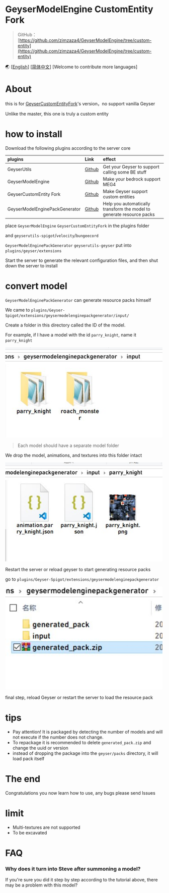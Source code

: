 # GeyserModelEngine CustomEntity Fork

> GitHub：[https://github.com/zimzaza4/GeyserModelEngine/tree/custom-entity](https://github.com/zimzaza4/GeyserModelEngine/tree/custom-entity)

🌏 [[English](README_EN.md)] [[简体中文](README.md)] [Welcome to contribute more languages]

# About

this is for [GeyserCustomEntityFork](https://github.com/zimzaza4/Geyser)'s version，no support vanilla Geyser

Unlike the master, this one is truly a custom entity

# how to install

Download the following plugins according to the server core

| plugins                        | Link                                                                 | effect                          |
| :---                           | :----                                                                | :---                            |
| GeyserUtils                    | [Github](https://github.com/zimzaza4/GeyserUtils)                    | Get your Geyser to support calling some BE stuff  |
| GeyserModelEngine              | [Github](https://github.com/zimzaza4/GeyserModelEngine)              | Make your bedrock support MEG4                            |
| GeyserCustomEntity Fork        | [Github](https://github.com/zimzaza4/Geyser)                         | Make Geyser support custom entities            |
| GeyserModelEnginePackGenerator | [Github](https://github.com/zimzaza4/GeyserModelEnginePackGenerator) | Help you automatically transform the model to generate resource packs        |

place `GeyserModelEngine` `GeyserCustomEntityFork` in the plugins folder

and `geyserutils-spigot`/`velocity`/`bungeecord` 

`GeyserModelEnginePackGenerator` `geyserutils-geyser` put into `plugins/geyser/extensions`

Start the server to generate the relevant configuration files, and then shut down the server to install

# convert model

`GeyserModelEnginePackGenerator` can generate resource packs himself

We came to `plugins/Geyser-Spigot/extensions/geysermodelenginepackgenerator/input/`

Create a folder in this directory called the ID of the model.

For example, if I have a model with the id `parry_knight`, name it `parry_knight`

<img src="docsimg/example.jpg" width="500">

> Each model should have a separate model folder

We drop the model, animations, and textures into this folder intact

<img src="docsimg/example1.jpg" width="500">

Restart the server or reload geyser to start generating resource packs

go to `plugins/Geyser-Spigot/extensions/geysermodelenginepackgenerator`

<img src="docsimg/example2.jpg" width="500">

final step, reload Geyser or restart the server to load the resource pack

# tips

* Pay attention! It is packaged by detecting the number of models and will not execute if the number does not change.
* To repackage it is recommended to delete `generated_pack.zip` and change the uuid or version
* instead of dropping the package into the `geyser/packs` directory, it will load pack itself

# The end

Congratulations you now learn how to use, any bugs please send Issues

# limit

* Multi-textures are not supported
* To be excavated

# FAQ

### Why does it turn into Steve after summoning a model?

If you're sure you did it step by step according to the tutorial above, there may be a problem with this model?

